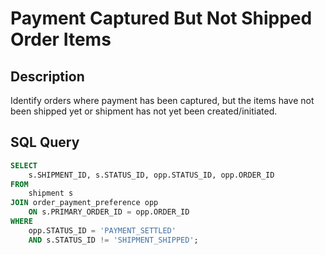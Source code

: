 
# Payment Captured But Not Shipped Order Items

## Description

Identify orders where payment has been captured, but the items have not been shipped yet or shipment has not yet been created/initiated.

## SQL Query

```sql
SELECT
    s.SHIPMENT_ID, s.STATUS_ID, opp.STATUS_ID, opp.ORDER_ID
FROM
    shipment s
JOIN order_payment_preference opp
    ON s.PRIMARY_ORDER_ID = opp.ORDER_ID
WHERE
    opp.STATUS_ID = 'PAYMENT_SETTLED'
    AND s.STATUS_ID != 'SHIPMENT_SHIPPED';
